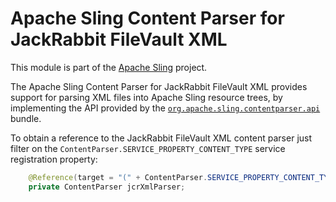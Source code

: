 Apache Sling Content Parser for JackRabbit FileVault XML
====
This module is part of the [Apache Sling](https://sling.apache.org) project.

The Apache Sling Content Parser for JackRabbit FileVault XML provides support for parsing XML files into Apache Sling resource trees, by implementing the 
API provided by the [`org.apache.sling.contentparser.api`](https://github.com/apache/sling-org-apache-sling-contentparser-api) bundle.

To obtain a reference to the JackRabbit FileVault XML content parser just filter on the `ContentParser.SERVICE_PROPERTY_CONTENT_TYPE` service registration 
property:

```java
    @Reference(target = "(" + ContentParser.SERVICE_PROPERTY_CONTENT_TYPE + "=jcr-xml)")
    private ContentParser jcrXmlParser;
``` 
